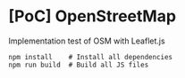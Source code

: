# [PoC] OpenStreetMap
Implementation test of OSM with Leaflet.js

```
npm install    # Install all dependencies
npm run build  # Build all JS files
```